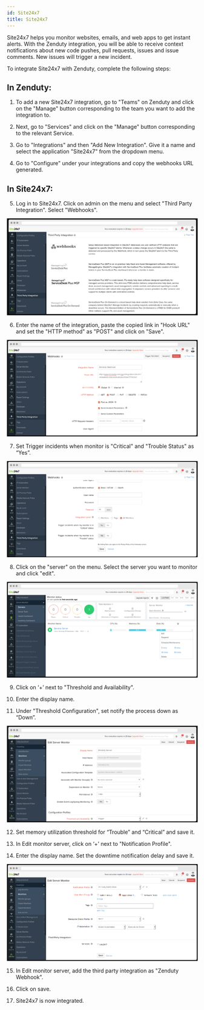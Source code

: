 ```yaml
---
id: Site24x7
title: Site24x7
---
```


Site24x7 helps you monitor websites, emails, and web apps to get instant alerts. With the Zenduty integration, you will be able to receive context notifications about new code pushes, pull requests, issues and issue comments. New issues will trigger a new incident.

To integrate Site24x7 with Zenduty, complete the following steps:

## In Zenduty:

1. To add a new Site24x7 integration, go to "Teams" on Zenduty and click on the "Manage" button corresponding to the team you want to add the integration to.

2. Next, go to "Services" and click on the "Manage" button corresponding to the relevant Service.

3. Go to "Integrations" and then "Add New Integration". Give it a name and select the application "Site24x7" from the dropdown menu.

4. Go to "Configure" under your integrations and copy the webhooks URL generated.

## In Site24x7:

5.  Log in to Site24x7. Click on admin on the menu and select "Third Party Integration". Select "Webhooks".

![](/img/Integrations/Site24x7/1.png)

6. Enter the name of the integration, paste the copied link in "Hook URL" and set the "HTTP method" as "POST" and click on "Save".

![](/img/Integrations/Site24x7/2.png)

7. Set Trigger incidents when monitor is "Critical" and "Trouble Status" as “Yes”.

![](/img/Integrations/Site24x7/3.png)

8. Click on the "server" on the menu. Select the server you want to monitor and click "edit".

![](/img/Integrations/Site24x7/4.png)

9. Click on ‘+’ next to "Threshold and Availability".

10. Enter the display name.

11. Under "Threshold Configuration", set notify the process down as “Down”.

![](/img/Integrations/Site24x7/5.png)

12. Set memory utilization threshold for “Trouble” and “Critical” and save it.

13. In Edit monitor server, click on ‘+’ next to "Notification Profile".

14. Enter the display name. Set the downtime notification delay and save it.

![](/img/Integrations/Site24x7/6.png)

15. In Edit monitor server, add the third party integration as "Zenduty Webhook".

16. Click on save.

17. Site24x7 is now integrated. 
